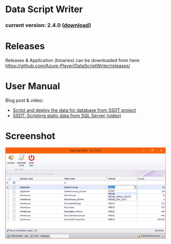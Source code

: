# Data Script Writer
### current version: 2.4.0 ([download](https://github.com/Azure-Player/DataScriptWriter/releases/download/v2.4/DataScriptWriter_v2.4.0.zip))

# Releases
Releases & Application (binaries) can be downloaded from here:  
https://github.com/Azure-Player/DataScriptWriter/releases/

# User Manual
Blog post & video:
- [Script and deploy the data for database from SSDT project](https://azureplayer.net/2019/10/script-deploy-the-data-for-database-from-ssdt-project/)
- [SSDT: Scripting static data from SQL Server (video)](https://azureplayer.net/2020/04/ssdt-scripting-static-data-from-sql-server-video/)


# Screenshot
![](./images/data-script-writer-selecting.png)
